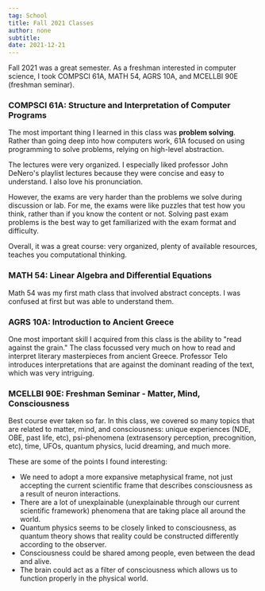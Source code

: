 ```yaml
---
tag: School
title: Fall 2021 Classes
author: none
subtitle: 
date: 2021-12-21
---
```


Fall 2021 was a great semester. As a freshman interested in computer science, 
I took COMPSCI 61A, MATH 54, AGRS 10A, and MCELLBI 90E (freshman seminar).

### COMPSCI 61A: Structure and Interpretation of Computer Programs
The most important thing I learned in this class was **problem solving**. Rather than going deep into how computers work, 61A focused on using programming to solve problems, relying on high-level abstraction.

The lectures were very organized. I especially liked professor John DeNero's playlist lectures because they were concise and easy to understand. I also love his pronunciation. 

However, the exams are very harder than the problems we solve during discussion or lab. For me, the exams were like puzzles that test how you think, rather than if you know the content or not. Solving past exam problems is the best way to get familiarized with the exam format and difficulty. 

Overall, it was a great course: very organized, plenty of available resources, teaches you computational thinking.

### MATH 54: Linear Algebra and Differential Equations
Math 54 was my first math class that involved abstract concepts. I was confused at first but was able to
understand them. 

### AGRS 10A: Introduction to Ancient Greece
One most important skill I acquired from this class is the ability to "read against the grain." The class focussed very much on how to read and interpret literary masterpieces from ancient Greece. Professor Telo introduces interpretations that are against the dominant reading of the text, which was very intriguing. 

### MCELLBI 90E: Freshman Seminar - Matter, Mind, Consciousness
Best course ever taken so far. In this class, we covered so many topics that are related to matter, mind, and consciousness: unique experiences (NDE, OBE, past life, etc), psi-phenomena (extrasensory perception, precognition, etc), time, UFOs, quantum physics, lucid dreaming, and much more.

These are some of the points I found interesting:
* We need to adopt a more expansive metaphysical frame, not just accepting the current scientific frame that describes consciousness as a result of neuron interactions.
* There are a lot of unexplainable (unexplainable through our current scientific framework) phenomena that are taking place all around the world. 
* Quantum physics seems to be closely linked to consciousness, as quantum theory shows that reality could be constructed differently according to the observer. 
* Consciousness could be shared among people, even between the dead and alive.
* The brain could act as a filter of consciousness which allows us to function properly in the physical world.

